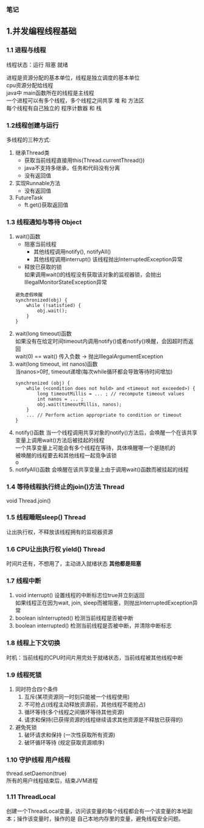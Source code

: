 
### 笔记
## 1.并发编程线程基础

### 1.1 进程与线程

线程状态：运行 阻塞 就绪  

进程是资源分配的基本单位，线程是独立调度的基本单位  
cpu资源分配给线程  
java中 main函数所在的线程是主线程  
一个进程可以有多个线程，多个线程之间共享 堆 和 方法区  
每个线程有自己独立的 程序计数器 和 栈  

### 1.2线程创建与运行
多线程的三种方式:  
  1. 继承Thread类
     * 获取当前线程直接用this(Thread.currentThread())
      * java不支持多继承，任务和代码没有分离
      * 没有返回值
  2. 实现Runnable方法
     * 没有返回值
  3. FutureTask
     * ft.get()获取返回值

### 1.3 线程通知与等待 Object
1. wait()函数  
    * 阻塞当前线程
      * 其他线程调用notify(), notifyAll()
      * 其他线程调用interrupt() 该线程抛出InterruptedException异常
    * 释放已获取的锁  
    如果调用wait()的线程没有获取该对象的监视器锁，会抛出IllegalMonitorStateException异常
    ```
    避免虚假唤醒
    synchronized(obj) {
        while (!satisfied) {
            obj.wait();
        }
    }
    ```
2. wait(long timeout)函数  
如果没有在给定时间timeout内调用notify()或者notify()唤醒，会因超时而返回  
wait(0) == wait() 传入负数 -> 抛出IllegalArgumentException  
3. wait(long timeout, int nanos)函数  
当nanos>0时, timeout递增(每次while循环都会导致等待时间增加)
    ```
    synchronized (obj) {
        while (<condition does not hold> and <timeout not exceeded>) {
            long timeoutMillis = ... ; // recompute timeout values
            int nanos = ... ;
            obj.wait(timeoutMillis, nanos);
        }
        ... // Perform action appropriate to condition or timeout
    }
   ```
4. notify()函数
   当一个线程调用共享对象的notify()方法后，会唤醒一个在该共享变量上调用wait()方法后被挂起的线程  
   一个共享变量上可能会有多个线程在等待，具体唤醒哪一个是随机的  
   被唤醒的线程要去和其他线程一起竞争该锁  
   o
5. notifyAll()函数
   会唤醒在该共享变量上由于调用wait()函数而被挂起的线程  

### 1.4 等待线程执行终止的join()方法 Thread
   void Thread.join()

### 1.5 线程睡眠sleep() Thread
   让出执行权，不释放该线程拥有的监视器资源  

### 1.6 CPU让出执行权 yield() Thread
   时间片还有，不想用了，主动进入就绪状态 **其他都是阻塞**

### 1.7 线程中断
   1. void interrupt() 设置线程的中断标志位true并立刻返回  
     如果线程正在因为wait, join, sleep而被阻塞，则抛出InterruptedException异常  
   2. boolean isInterrupted() 检测当前线程是否被中断  
   3. boolean interrupted() 检测当前线程是否被中断，并清除中断标志

### 1.8 线程上下文切换
   时机：当前线程的CPU时间片用完处于就绪状态，当前线程被其他线程中断

### 1.9 线程死锁
  1. 同时符合四个条件
     1. 互斥(某项资源同一时刻只能被一个线程使用)
     2. 不可抢占(线程主动释放资源前，其他线程不能抢占)
     3. 循环等待(多个线程之间循环等待其他资源)
     4. 请求和保持(已获得资源的线程继续请求其他资源是不释放已获得的)
  2. 避免死锁
     1. 破环请求和保持 (一次性获取所有资源)
     2. 破环循环等待 (规定获取资源顺序)

### 1.10 守护线程 用户线程
   thread.setDaemon(true)  
   所有的用户线程结束后，结束JVM进程

### 1.11 ThreadLocal
   创建一个ThreadLocal变量，访问该变量的每个线程都会有一个该变量的本地副本；操作该变量时，操作的是
自己本地内存里的变量，避免线程安全问题。













